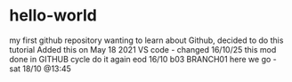 # hello-world
my first github repository
wanting to learn about Github, decided to do this tutorial
Added this on May 18 2021
VS code - changed 16/10/25
this mod done in GITHUB
 cycle do it again
eod 16/10
b03
BRANCH01
here we go - sat 18/10 @13:45
